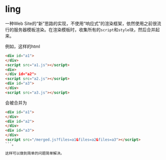 # ling

一种Web Site的“新”思路的实现，不使用“响应式”的渲染框架，依然使用之前很流行的服务器模板渲染。在渲染模板时，收集所有的`script`和`style`块，然后合并起来。

例如，这样的html
``` html
<div id="a1">
</div>
<script src="a1.js"></script>
<div>
</div id="a2">
<script src="a2.js"></script>
<div id="a3">
</div>
<script src="a3.js"></script>
```
会被合并为
``` html
<div id="a1">
</div>
<div id="a2">
</div>
<div id="a3">
</div>
<script src="/merged.js?files=a1&files=a2&files=a3"></script>
```。

这样可以做到简单的问题简单解决。

